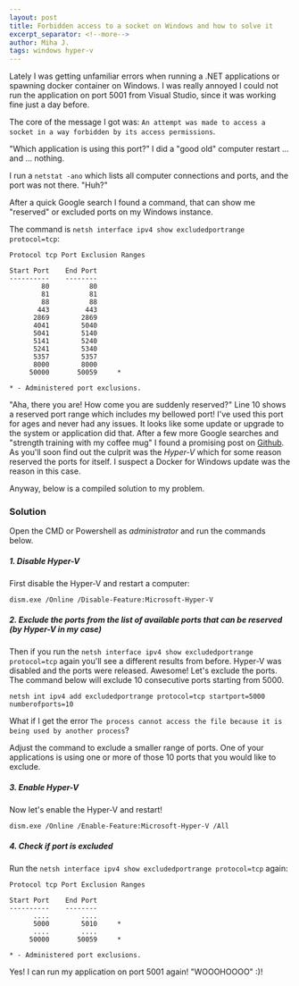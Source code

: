 ```yaml
---
layout: post
title: Forbidden access to a socket on Windows and how to solve it
excerpt_separator: <!--more-->
author: Miha J.
tags: windows hyper-v
---
```

<!--more-->
Lately I was getting unfamiliar errors when running a .NET applications or spawning docker container on Windows. I was really annoyed I could not run the application on port 5001 from Visual Studio, since it was working fine just a day before.

The core of the message I got was: `An attempt was made to access a socket in a way forbidden by its access permissions`.

"Which application is using this port?" I did a "good old" computer restart ... and ... nothing.

I run a `netstat -ano` which lists all computer connections and ports, and the port was not there. "Huh?"

After a quick Google search I found a command, that can show me "reserved" or excluded ports on my Windows instance.

The command is `netsh interface ipv4 show excludedportrange protocol=tcp`:

```
Protocol tcp Port Exclusion Ranges

Start Port    End Port
----------    --------
        80          80
        81          81
        88          88
       443         443
      2869        2869
      4041        5040     
      5041        5140
      5141        5240
      5241        5340
      5357        5357
      8000        8000
     50000       50059     *

* - Administered port exclusions.
```

"Aha, there you are! How come you are suddenly reserved?" Line 10 shows a reserved port range which includes my bellowed port! I've used this port for ages and never had any issues. It looks like some update or upgrade to the system or application did that. After a few more Google searches and "strength training with my coffee mug" I found a promising post on [Github](https://github.com/docker/for-win/issues/3171). As you'll soon find out the culprit was the *Hyper-V* which for some reason reserved the ports for itself. I suspect a Docker for Windows update was the reason in this case.

Anyway, below is a compiled solution to my problem.

### Solution

Open the CMD or Powershell as *administrator* and run the commands below.

##### 1. Disable Hyper-V

First disable the Hyper-V and restart a computer:

`dism.exe /Online /Disable-Feature:Microsoft-Hyper-V`

##### 2. Exclude the ports from the list of available ports that can be reserved (by Hyper-V in my case)

Then if you run the `netsh interface ipv4 show excludedportrange protocol=tcp` again you'll see a different results from before. Hyper-V was disabled and the ports were released. Awesome! Let's exclude the ports. The command below will exclude 10 consecutive ports starting from 5000.

`netsh int ipv4 add excludedportrange protocol=tcp startport=5000 numberofports=10`

What if I get the error `The process cannot access the file because it is being used by another process`?

Adjust the command to exclude a smaller range of ports. One of your applications is using one or more of those 10 ports that you would like to exclude.

##### 3. Enable Hyper-V

Now let's enable the Hyper-V and restart!

`dism.exe /Online /Enable-Feature:Microsoft-Hyper-V /All`

##### 4. Check if port is excluded

Run the `netsh interface ipv4 show excludedportrange protocol=tcp` again:

```
Protocol tcp Port Exclusion Ranges

Start Port    End Port
----------    --------
	  ....   	  ....    
      5000        5010	   *
	  ....   	  ....  
     50000       50059     *

* - Administered port exclusions.
```

Yes! I can run my application on port 5001 again! "WOOOHOOOO" :)!